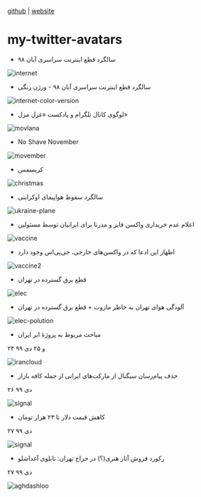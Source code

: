 [github](https://github.com/iamvee/my-twitter-avatars) | [website](http://iamv.ir/my-twitter-avatars)

# my-twitter-avatars

* سالگرد قطع اینترنت سراسری آبان ۹۸

![internet](./static/EmxiWThWMAM2gMr.png)


* سالگرد قطع اینترنت سراسری آبان ۹۸ - ورژن رنگی

![internet-color-version](./static/avatar3.png)


* لوگوی کانال تلگرام و پادکست «غزل مزل»

![movlana](./static/movlana.png)


* No Shave November

![movember](./static/avatar5.png)



* کریسمس

![christmas](./static/avatar-ch.png)



* سالگرد سقوط هواپیمای اوکراینی

![ukraine-plane](./static/avatar9.png)



* اعلام عدم خریداری واکسن فایز و مدرنا برای ایرانیان توسط مسئولین

![vaccine](./static/avatar88.png)


* اظهار این ادعا که در واکسن‌های خارجی، جی‌پی‌اس وجود دارد

![vaccine2](./static/avatar-gps2.png)



* قطع برق گسترده در تهران

![elec](./static/avatar-elec.png)



* آلودگی هوای تهران به خاطر مازوت + قطع برق گسترده در تهران

![elec-polution](./static/avatarpol.png)


* مباحث مربوط به پروژهٔ ابر ایران

۲۴ و ۲۵ دی ۹۹

![irancloud](./static/avatar-iran-cleoud.png)




* حذف پیام‌رسان سیگنال از مارکت‌های ایرانی از جمله کافه بازار

۲۶ دی ۹۹

![signal](./static/avatar-bazar-signal.png)



* کاهش قیمت دلار تا ۲۳ هزار تومان 

۲۷ دی ۹۹

![signal](./static/avatar-dollar.png)





* رکورد فروش آثار هنری(؟) در حراج تهران: تابلوی آغداشلو

۲۷ دی ۹۹

![aghdashloo](./static/avatar-aghdashloo.png)



